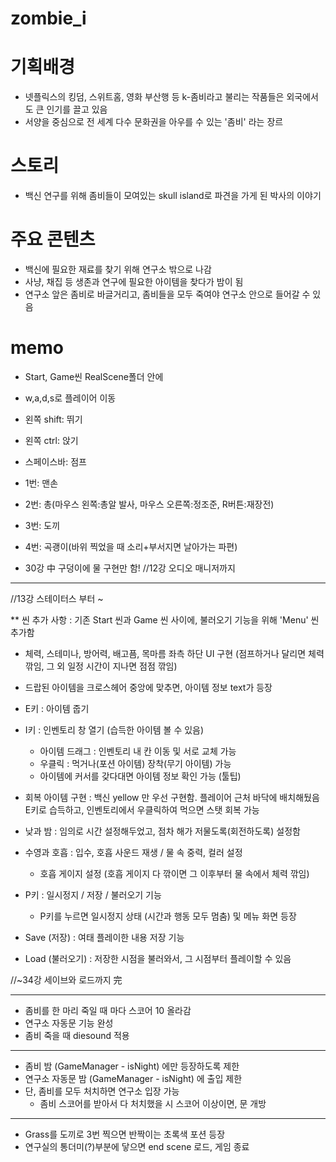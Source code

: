# zombie_i

# 기획배경
- 넷플릭스의 킹덤, 스위트홈, 영화 부산행 등 k-좀비라고 불리는 작품들은 외국에서도 큰 인기를 끌고 있음
- 서양을 중심으로 전 세계 다수 문화권을 아우를 수 있는 '좀비' 라는 장르

# 스토리
- 백신 연구를 위해 좀비들이 모여있는 skull island로 파견을 가게 된 박사의 이야기

# 주요 콘텐츠
- 백신에 필요한 재료를 찾기 위해 연구소 밖으로 나감
- 사냥, 채집 등 생존과 연구에 필요한 아이템을 찾다가 밤이 됨
- 연구소 앞은 좀비로 바글거리고, 좀비들을 모두 죽여야 연구소 안으로 들어갈 수 있음






# memo
- Start, Game씬 RealScene폴더 안에

- w,a,d,s로 플레이어 이동
- 왼쪽 shift: 뛰기
- 왼쪽 ctrl: 앉기
- 스페이스바: 점프

- 1번: 맨손
- 2번: 총(마우스 왼쪽:총알 발사, 마우스 오른쪽:정조준, R버튼:재장전)
- 3번: 도끼
- 4번: 곡괭이(바위 찍었을 때 소리+부서지면 날아가는 파편)

- 30강 中 구덩이에 물 구현만 함!
//12강 오디오 매니저까지

---------

//13강 스테이터스 부터 ~


** 씬 추가 사항 : 기존 Start 씬과 Game 씬 사이에, 불러오기 기능을 위해 'Menu' 씬 추가함

- 체력, 스테미나, 방어력, 배고픔, 목마름 좌측 하단 UI 구현 (점프하거나 달리면 체력 깎임, 그 외 일정 시간이 지나면 점점 깎임)
- 드랍된 아이템을 크로스헤어 중앙에 맞추면, 아이템 정보 text가 등장 

- E키 : 아이템 줍기

- I키 : 인벤토리 창 열기 (습득한 아이템 볼 수 있음)
  + 아이템 드래그 : 인벤토리 내 칸 이동 및 서로 교체 가능
  + 우클릭 : 먹거나(포션 아이템) 장착(무기 아이템) 가능
  + 아이템에 커서를 갖다대면 아이템 정보 확인 가능 (툴팁)
  
- 회복 아이템 구현 : 백신 yellow 만 우선 구현함. 플레이어 근처 바닥에 배치해뒀음
  E키로 습득하고, 인벤토리에서 우클릭하여 먹으면 스탯 회복 가능
  
- 낮과 밤 : 임의로 시간 설정해두었고, 점차 해가 저물도록(회전하도록) 설정함
- 수영과 호흡 : 입수, 호흡 사운드 재생 / 물 속 중력, 컬러 설정
  + 호흡 게이지 설정 (호흡 게이지 다 깎이면 그 이후부터 물 속에서 체력 깎임)

- P키 : 일시정지 / 저장 / 불러오기 기능
  + P키를 누르면 일시정지 상태 (시간과 행동 모두 멈춤) 및 메뉴 화면 등장
  
- Save (저장) : 여태 플레이한 내용 저장 기능
- Load (불러오기) : 저장한 시점을 불러와서, 그 시점부터 플레이할 수 있음

//~34강 세이브와 로드까지 完


---------

- 좀비를 한 마리 죽일 때 마다 스코어 10 올라감
- 연구소 자동문 기능 완성
- 좀비 죽을 때 diesound 적용

---------

- 좀비 밤 (GameManager - isNight) 에만 등장하도록 제한
- 연구소 자동문 밤 (GameManager - isNight) 에 출입 제한
- 단, 좀비를 모두 처치하면 연구소 입장 가능
  + 좀비 스코어를 받아서 다 처치했을 시 스코어 이상이면, 문 개방

---------

- Grass를 도끼로 3번 찍으면 반짝이는 초록색 포션 등장
- 연구실의 통더미(?)부분에 닿으면 end scene 로드, 게임 종료
